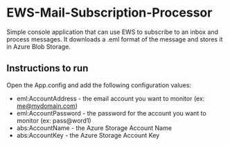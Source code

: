 # EWS-Mail-Subscription-Processor
Simple console application that can use EWS to subscribe to an inbox and process messages. It downloads a .eml format of the message and stores it in Azure Blob Storage.

## Instructions to run
Open the App.config and add the following configuration values:
 * eml:AccountAddress - the email account you want to monitor (ex: me@mydomain.com)
 * eml:AccountPassword - the password for the account you want to monitor (ex: pass@word1)
 * abs:AccountName - the Azure Storage Account Name
 * abs:AccountKey - the Azure Storage Account Key

